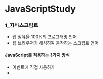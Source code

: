 # JavaScriptStudy
### 1_자바스크립트
  *	웹 점유율 100%의 프로그래밍 언어
  *	웹 브라우저가 해석하여 동작하는 스크립트 언어
#### JavaScript를 적용하는 3가지 방식
  *	이벤트에 직접 사용하기
  *	<script> 내부에 작성하기
  *	다른 파일의 자바스크립트 가져오기
### 2_변수와 타입들
 *	자바스크립트에는 변수 타입이 없다(데이터 타입은 있음)
 *	var : 단순하게 변수를 선언한다 (생략 가능)
 * let : 변경이 허용된 변수를 선언한다
 * const : 변경이 금지된 변수를 선언한다
### 3_자바와의 비교
#### 비교 연산, 조건문, 반복문, 문자열 메서드 모두 자바와 비슷하다
### 4_숫자 타입 메서드
 * toString() : 숫자를 문자로 바꿔줌
 * Number() : 다양한 자바스크립트 값들을 숫자 타입으로 변환해주는 메서드
    * 단 숫자 변환에 실패할 경우 반환 값이 NaN
 * Date타입을 Number로 변환하면 Unix Time이 된다
 * parstInt() : 문자열을 정수 타입으로 반환(Number는 여러 가지 타입을 숫자로 변환)
    * 공백은 알아서 자른 후 맨 앞의 숫자를 사용
 * parseFloat() : 문자열을 실수 타입으로 변환
 * Number.MAX_VALUE, Number_SAFE_INTEGER, Number_MIN_VALUE, Number_MIN_SAFE_INTEGER : 숫자 관련 상수
### 5_배열 타입 메서드
 * 자바랑 비슷함
 * .join(separator) : 원하는 구분자로 이어붙여 문자열로 반환
 * .pop : 맨 뒤의 값을 제거하면서 꺼냄
 * .push(): 맨 뒤에 값을 추가한다
 * Array.from(배열) : 기입한 배열을 복사한 새로운 배열을 반환함
 * shift() : 맨 앞의 값을 제거하면서 꺼낸다
 * unshift() : 맨 앞에 갚을 추가한다
 * delete 배열[n] : n번째의 배열 값을 삭제
   * 이때 n번째는 empty가 됨
 * concat(배열) : 기입한 배열을 이어 붙인 배열을 반환
 * slice(n), (n,m) : 배열 자르기
   * n번째까지 자르기, n부터 m번째까지만 남기고 자르기(m은 포함x)
 * splice(start_index, delete_count, 넣고 싶은 값들 …)
 * sort : 기본적으로는 문자열 오름차순으로 정렬
 ```C
 다음 책들을 출판년도 순으로 정렬해보세요.
books = [
    {name: '수학의 정석', pub_year: 2016},
    {name: '자바의 정석', pub_year: 2020},
    {name: '수학 익힘책', pub_year: 1995},
 ]
  books.sort(function(a, b){
      return a.pub_year-b.pub_year;
  });
```
	
* 이때 숫자 정렬은 숫자 타입 Comparator를 달아줘야 함
#### 자바 스크립트에서는 함수 선언은 가장 먼저 실행 된다(맨 밑에 있어도)
#### 함수에 ()을 안붙이면 함수를 전달(콜백)을 하는 것이고 ()을 붙이면 함수를 실행하는 거임
### 6_자바스크립트 스타일로 데이터 처리하기
1. forEach(함수)
	1. 배열.forEach(함수)=>굳이 배열이 아니더라도 순차적으로 꺼낼 수 있는 것에 대해서 가능
	2. forEach가 사용할 함수에 대해서 첫 번째는 값, 두 번째는 인덱스, 세 번째는 배열이 도착하도록 설계
	3. 배열이 가진 모든 값을 이용해 순차적으로 리턴 값이 없는 함수를 처리한다
	```C
	const numbers = [45, 1, 9, 100, 55, 22, -37];
	let result = '';
	numbers.forEach(makeListItem);
	function makeListItem(value) {
            result += '<li>' + value +"</li>\n"
        }
	//result에 대해 값이 채워짐
	```
2. map(함수)
 * map : 배열의 모든 요소에 해당 함수를 적용한 새로운 배열을 생성한다
```C
const map_result2 = numbers.map(function(value){
    return value * 3;
});
```	
3. filter(함수)
* filter : 필터로 사용된 함수에서 살아남은 요소만 남기는 기능
```C
const fulter_result = numbers.filter((value) => {
    return value > 40
});
```
4. every(함수)
* every : 배열 내의 모든 요소들이 테스트를 통과하는지 검사한다
```C
var test_result = numbers.every((value) => value > 0);
});
```
4. reduce(callback, init_value) 
* 배열 내의 모든 내용들을 순차적으로 사용해 하나의 결과를 생성한다
* callback(acc, value, index, arr)	
* acc: accumulator, 누산기, 값이 누적되는 곳
* value : 순차적으로 꺼낸 값
```C
const numbers2 = [45, 1, 9, 100, 55, 22, -37];
var reduct_result = numbers2.reduce((acc, value) => acc + value, 0);
//acc의 초기값은 0이며 number2의 value들이 순차적으로 acc와 처리하고 다 끝나면 acc를 반환함
});
```
	
#### function() 대신 () => 쓸 수 있음
### forEach를 이용해 추후에 데이터 추가하기
```C
 var school_data = [];
for (let index = 1; index <= 100; index++) {
    school_data.push({
    id: `${index}`, kor: `${parseInt(Math.random() * 101)}`,
    eng: `${parseInt(Math.random() * 101)}`, mat: `${parseInt(Math.random() * 101)}`
    })
}
school_data.forEach((value, index, array) =>
   array[index].avg = (value.kor+value.eng+value.mat) / 3
)
```	
### 7_이벤트 속성
* onclick : 해당 요소를 클릭했을 때
```C
<input type="text" onclick="console.log('클릭함')">
```
* onmouseover : 해당 요소에 마우스가 올라갔을 때
```C
<input type="text" onmouseover="console.log('마우스 올라가기')">
```
* onkeydown: 키보드가 눌렀을 때
```C
<input type="text" onkeydown="console.log('키보드 눌름')">
```
* onload : 브라우저가 페이지 로딩을 모두 끝냈을 때
* onchange : 요소에 변동이 있을 때 발생
```C
<input type="text" onchange="console.log('바뀜')">
```
* onfocus : 포커스를 얻었을 때 발생
```C
<input type="text" onfocus="console.log('포커스')">
```
#### e.preventDefault() : 이벤트의 기본 동작을 막아주는 역할(추후에 새로고침을 막을 수도 있음)
#### 자바스크립트로 이벤트 처리 콜백 함수 설정하는 방법들
```C
<script>
const test_input = document.getElementById("test");
const test_area = document.getElementById("area");
test_input.onkeydown = (e) => {
  console.log(e);
  e.preventDefault();
}//방법 1
test_area.addEventListener('click', (e => {
  console.log(e);
}))//방법 2
</script>
```
### 8_DOM(Document Object Model)
* 웹 브라우저는 html코드를 해석하여 document 객체를 생성한다
* 자바스크립트를 통해 html문서의 모든 것을 수정할 수 있다
* html문서의 css, 속성, 내용, 태그, 이벤트… 등등
	
#### 원하는 HTML요소를 찾는 메서드들
* document.getElementById(id)=>id를 잡아냄
* document.getElementsByTagName(tag_name)=>태그 이름을 잡아냄
* document.querySelector(css_selector)=>첫번째 css 선택자를 잡아옴
* document.querySelectorAll(css_selector)=>모든 css 선택자들을 잡아옴(.class, #id)
* document.getElementsByClassName(class_name)=>클래스 이름을 잡아냄
	
#### 이때 이러한 반환값들은 HTMLCollection이므로 만약 배열로 바꾸어 forEach 등으로 쓰고 싶다면 Array.from을 쓰면 됨
* 반환값들을 배열로 바꾸게 되면 배열 타입 메서드(forEach 등등)을 쓸 수가 있다(배열로 바꾸지 않는다면 쓸 수가 없음)
```C
const img_path_list = [
    '../image/dog1.jpg',
    '../image/dog2.jpg',
    '../image/dog3.jpg'
];
const img_nodes = document.getElementsByTagName("img");
Array.from(img_nodes).forEach((value) => {
    value.src=`${img_path_list[0]}`
})
```
#### 찾은 HTML요소를 변경하는 방법
* element.innerHTML : 요소의 태그 사이 내용에 접근
* element.attribute : 요소의 속성에 접근1
* element.setAttribute(name, value) : 요소의 속성에 접근2
* element.style.property : 요소의 스타일 속성에 접근
* element.getAttribute(속성이름) : 속석이름의 값을 반환해줌
```C
<p class="warning">1</p>
<p class="warning">2</p>
<p class="warning">3</p>
<script>
	const a = document.getElementsByClassName("warning");
	console.log('class : '+a[0].getAttribute("class"));//warning
	a[0].setAttribute('id', 'warning2')//id라는 요소를 추가
	console.log('id : '+a[0].getAttribute("id"));//warning2
	a[0].setAttribute('id', 'warning3')//id라는 요소 수정
	console.log('id : '+a[0].getAttribute("id"));//warning3
```	
### 9_Node
* document에 있는 모든 것은 Node다
* 요소를 더욱 세분화 하면 element node와 text node로 나눌 수 있다
* 주석들은 comment node이다
* createElemet를 이용해 태그를 만들고 createTextNode를 이용해 태그 안에 넣을 정보를 작성한다
* appendChild를 이용해 createElemet를 이용해 만든 태그 안에 createTextNode를 넣는다
```C
<div id="content">
    <p>This is paragraph 1.</p>
    <p>This is paragraph 2.</p>
</div>
<script>
    const content = document.getElementById("content");
    const first_para = document.querySelector("#content > p:first-child");
    const second_para = document.querySelector("#content > p:nth-child(2)");
    function duPush() {
        //요소를 객체지향적으로 추가
        const new_para = document.createElement("p");
        const text_node = document.createTextNode("This is new paragraph");
        
        new_para.appendChild(text_node);
        // content.insertBefore(new_para, first_para);//paragraph 1 앞에 내용 추가
        // content.insertBefore(new_para, second_para);//paragraph 2 앞에 내용 추가
        content.appendChild(new_para)//맨 뒤에
    }
    function doPop() {
        const elemet_to_delete = document.querySelector('#content > :last-child')
        elemet_to_delete.remove();//마지막 요소 지우기
    }
</script>
```
### 10_Class
#### 자바스크립트에서 클래스와 인스턴스 생성하기
```C
function Coffee(name, origin, price, size) {
    this.name = name;
    this.origin = origin;
    this.price = price;
    this.size = size;
}
const americano = new Coffee('아메리카노','미국',2000,'venti');
const cafe_latte = new Coffee('카페라떼','브라질',3500,'grande');
```
#### 자바스크립트 프로토타입
* Coffee라는 클래스를 정의했을 때 Coffee도 Coffee.prototype의 자손이다
* Coffee 클래스의 가장 원형이 되는 형태를 prototype이라고 한다
* 해당 클래스의 prototype을 수정하면 모든 인스턴스들이 영향을 받는다
### 11_Closure
* 자바스크립트에서 전역 변수는 최대한 자제하는 것이 좋다
* ()를 사용해 변수의 영역을 명확하게 지칭하여 사용하는 것이 좋다
* self-invoke function : 함수를 선언한 다음 바로 실행시켜버리는 방식
```C
const add = (function functionA() {
    let x = 10;
    return function() {
        x += 1;
        return x;
    };
})();//x에 절대로 직접 접근할 수 없지만 값을 변화시킬 수는 있음(Private 효과)
// functionA(); //존재하지 않는 함수
// console.log(x);//존재하지 않는 변수
console.log(add());//11
console.log(add());//12
console.log(add());//13
console.log(add());//14
```
### 12_BOM(웹 브라우저 모델)
* 웹 브라우저와 소통하기 위한 웹 브라우저 모델
* 자바스크립트의 모든 객체, 함수, 변수들은 브라우저의 window객체의 멤버가 된다
	
#### 브라우저 모델의 여러 객체들
* window : 웹 브라우저 최상위 객체
* window.screen : 웹 브라우저가 알고 있는 모니터에 관한 정보(window.은 생략 가능함 아래에도 마찬가지)
* document : DOM. 모든 html코드 내용을 담고 있는 객체
* location : 현재 웹 브라우저가 보고있는 위치(페이지)에 관한 객체
   * location.assign(‘url’)=>url로 이동함 (href보다는 좀 더 객체지향적임)
* open(url) : 해당 url로 새 창을 띄워줌
* navigator : 해당 웹 브라우저에 관한 정보
* alert : 경고창 팝업
* prompt : 메시지를 받아올 수 있음
* confirm : 확인 or 취소를 누를 수 있음(값을 받아올 수도 있음)
* window.history : 웹 브라우저의 이동 내역을 담고 있는 객체
   * history.back() : 뒤로 버튼을 누르는 효과
   * history.forward() : 앞으로 버튼을 누르는 효과
   * history.go(상대적인 거리) : -1은 바로 이전 페이지, +1은 바로 다음 페이지, 0은 새로고침
### 13_Timeout
* window.setTimeout(callback, millisec)
   * 전달한 시간만큼 기다린 후에 콜백 함수를 한번 실행한다
```C
window.setTime(() => {
  window.alert('5초가 지났습니다!')
}, 5000); //5초임
```
* window.setInterval(callback, millisec)
   * 전달한 시간마다 콜백 함수를 실행한다
```C
<div class="clock">
<script>
    var clock = document.querySelector('.clock');
    
    window.setInterval(() => {
        var date = new Date();
        var hour = date.getHours()
        var min = date.getMinutes()
        var sec = date.getSeconds()
        clock.innerHTML = `${hour}시 ${min}분 ${sec}초`;
    }, 1000);//clock이라는 class에 1초마다 date를 생성하여 시, 분, 초를 innerHTML로 입력
</script>
```
  
```C
//글자에 타이핑 치는 효과를 내는 코드
let index = 0;
let start = 0;
const content = `roqkfdml  개발의 진심인 김태환의 포트폴리오입니다. `;
var tf = true;
var interval = setInterval(() => {
    const text = document.querySelector("h3");
    if (tf) {
        text.innerHTML = content.substring(start, index++);
        if (index === 8) {
            tf = false;
        }
    }else{
        text.innerHTML = content.substring(start, index--);
        if (index === 0) {
            tf = true;
            start = 8;
            index = 9;
        }
    }
    if (index === content.length) {
    stop(interval);
}
}, 200); 
```
### 14_WebStorage
* 웹 브라우저에서 제공하는 약간의 저장 공간
* 사용자의 웹 브라우저에 웹 페이지를 운용하는데 필요한 약간의 데이터를 저장해둘 수 있다
* Key:Value 형태	
* 로컬 스토리지는 웹 브라우저를 종료하더라도 데이터가 유지된다
* 세션 스토리지는 웹 브라우저를 종료하면 데이터가 삭제된다
### 15_DATA 속성
#### data-* : 해당 속성에 저장한 값은 자바스크립트에서 꺼낼 용도로 설정해 놓는다.
```C
<article id="electriccars" data-columns="3" data-index-number="12314" data-parent="cars"> </article>
var article = document.getElementById('electriccars'); 
article.dataset.columns // "3" 
article.dataset.indexNumber // "12314" 
article.dataset.parent // "cars"
```
#### 즉 data-name은 element.dataset.name으로 꺼낼 수 있고 data-name-index는 element.dataset.nameIndex로 꺼낼 수 있다.
